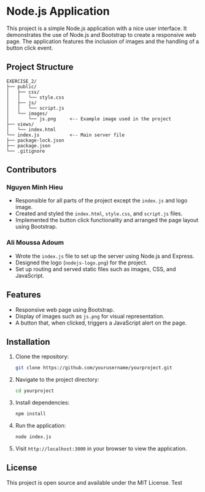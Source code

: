 
# Node.js Application

This project is a simple Node.js application with a nice user interface. It demonstrates the use of Node.js and Bootstrap to create a responsive web page. The application features the inclusion of images and the handling of a button click event.

## Project Structure

```
EXERCISE_2/
├── public/
│   ├── css/
│   │   └── style.css
│   ├── js/
│   │   └── script.js
│   └── images/
│       └── js.png     <-- Example image used in the project
├── views/
│   └── index.html
└── index.js           <-- Main server file
├── package-lock.json
├── package.json
└── .gitignore
```

## Contributors

### Nguyen Minh Hieu
- Responsible for all parts of the project except the `index.js` and logo image.
- Created and styled the `index.html`, `style.css`, and `script.js` files.
- Implemented the button click functionality and arranged the page layout using Bootstrap.

### Ali Moussa Adoum
- Wrote the `index.js` file to set up the server using Node.js and Express.
- Designed the logo (`nodejs-logo.png`) for the project.
- Set up routing and served static files such as images, CSS, and JavaScript.

## Features

- Responsive web page using Bootstrap.
- Display of images such as `js.png` for visual representation.
- A button that, when clicked, triggers a JavaScript alert on the page.

## Installation

1. Clone the repository:
   ```bash
   git clone https://github.com/yourusername/yourproject.git
   ```
   
2. Navigate to the project directory:
   ```bash
   cd yourproject
   ```

3. Install dependencies:
   ```bash
   npm install
   ```

4. Run the application:
   ```bash
   node index.js
   ```

5. Visit `http://localhost:3000` in your browser to view the application.

## License

This project is open source and available under the MIT License.
Test
